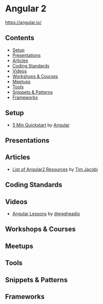 # Angular 2

https://angular.io/

## Contents

* [Setup](#setup)
* [Presentations](#presentations)
* [Articles](#articles)
* [Coding Standards](#coding-standards)
* [Videos](#videos)
* [Workshops & Courses](#workshops--courses)
* [Meetups](#meetups)
* [Tools](#tools)
* [Snippets & Patterns](#snippets--patterns)
* [Frameworks](#frameworks)

## Setup

- [5 Min Quickstart](https://angular.io/docs/js/latest/quickstart.html) by
[Angular](https://angular.io/)

## Presentations

## Articles

- [List of Angular2 Resources](https://github.com/timjacobi/angular2-education) by
[Tim Jacobi](https://twitter.com/tim_jacobi)

## Coding Standards

## Videos

- [Angular Lessons](https://egghead.io/technologies/angular2) by [@eggheadio](https://egghead.io/)

## Workshops & Courses

## Meetups

## Tools

## Snippets & Patterns

## Frameworks
